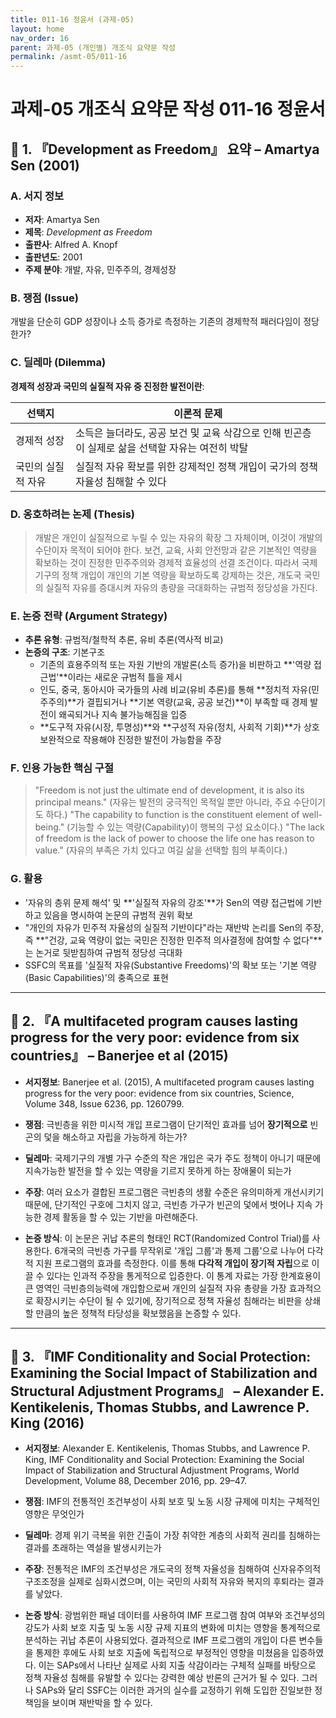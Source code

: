 ```yaml
---
title: 011-16 정윤서 (과제-05)
layout: home
nav_order: 16
parent: 과제-05 (개인별) 개조식 요약문 작성
permalink: /asmt-05/011-16
---
```


# 과제-05 개조식 요약문 작성 011-16 정윤서 

## 📘 1. 『Development as Freedom』 요약 – Amartya Sen (2001)

### A. 서지 정보  
- **저자**: Amartya Sen
- **제목**: *Development as Freedom*  
- **출판사**: Alfred A. Knopf 
- **출판년도**: 2001 
- **주제 분야**: 개발, 자유, 민주주의, 경제성장


### B. 쟁점 (Issue)  
개발을 단순히 GDP 성장이나 소득 증가로 측정하는 기존의 경제학적 패러다임이 정당한가?

### C. 딜레마 (Dilemma)  
**경제적 성장과 국민의 실질적 자유 중 진정한 발전이란**:

| 선택지 | 이론적 문제 |
|--------|-------------|
| 경제적 성장 | 소득은 늘더라도, 공공 보건 및 교육 삭감으로 인해 빈곤층이 실제로 삶을 선택할 자유는 여전히 박탈 |
| 국민의 실질적 자유 | 실질적 자유 확보를 위한 강제적인 정책 개입이 국가의 정책 자율성 침해할 수 있다 |


### D. 옹호하려는 논제 (Thesis)  
> 개발은 개인이 실질적으로 누릴 수 있는 자유의 확장 그 자체이며, 이것이 개발의 수단이자 목적이 되어야 한다. 보건, 교육, 사회 안전망과 같은 기본적인 역량을 확보하는 것이 진정한 민주주의와 경제적 효율성의 선결 조건이다. 따라서 국제기구의 정책 개입이 개인의 기본 역량을 확보하도록 강제하는 것은, 개도국 국민의 실질적 자유를 증대시켜 자유의 총량을 극대화하는 규범적 정당성을 가진다. 

### E. 논증 전략 (Argument Strategy)  
- **추론 유형**: 규범적/철학적 추론, 유비 추론(역사적 비교)
- **논증의 구조**:
  기본구조
  - 기존의 효용주의적 또는 자원 기반의 개발론(소득 증가)을 비판하고 **'역량 접근법'**이라는 새로운 규범적 틀을 제시
  - 인도, 중국, 동아시아 국가들의 사례 비교(유비 추론)를 통해 **정치적 자유(민주주의)**가 결핍되거나 **기본 역량(교육, 공공 보건)**이 부족할 때 경제 발전이 왜곡되거나 지속 불가능해짐을 입증
  - **도구적 자유(시장, 투명성)**와 **구성적 자유(정치, 사회적 기회)**가 상호 보완적으로 작용해야 진정한 발전이 가능함을 주장


### F. 인용 가능한 핵심 구절
> "Freedom is not just the ultimate end of development, it is also its principal means." (자유는 발전의 궁극적인 목적일 뿐만 아니라, 주요 수단이기도 하다.)
> "The capability to function is the constituent element of well-being." (기능할 수 있는 역량(Capability)이 행복의 구성 요소이다.)
> "The lack of freedom is the lack of power to choose the life one has reason to value." (자유의 부족은 가치 있다고 여길 삶을 선택할 힘의 부족이다.)


### G. 활용
- '자유의 층위 문제 해석' 및 **'실질적 자유의 강조'**가 Sen의 역량 접근법에 기반하고 있음을 명시하여 논문의 규범적 권위 확보 
-  "개인의 자유가 민주적 자율성의 실질적 기반이다"라는 재반박 논리를 Sen의 주장, 즉 **"건강, 교육 역량이 없는 국민은 진정한 민주적 의사결정에 참여할 수 없다"**는 논거로 뒷받침하여 규범적 정당성 극대화
-  SSFC의 목표를 '실질적 자유(Substantive Freedoms)'의 확보 또는 '기본 역량(Basic Capabilities)'의 충족으로 표현

---

## 📘 2. 『A multifaceted program causes lasting progress for the very poor: evidence from six countries』 – Banerjee et al (2015)

- **서지정보**: Banerjee et al. (2015), A multifaceted program causes lasting progress for the very poor: evidence from six countries, Science, Volume 348, Issue 6236, pp. 1260799. 

- **쟁점**: 극빈층을 위한 미시적 개입 프로그램이 단기적인 효과를 넘어 **장기적으로** 빈곤의 덫을 해소하고 자립을 가능하게 하는가?
- **딜레마**: 국제기구의 개별 가구 수준의 작은 개입은 국가 주도 정책이 아니기 때문에 지속가능한 발전을 할 수 있는 역량을 기르지 못하게 하는 장애물이 되는가
- **주장**: 여러 요소가 결합된 프로그램은 극빈층의 생활 수준은 유의미하게 개선시키기 때문에, 단기적인 구호에 그치지 않고, 극빈층 가구가 빈곤의 덫에서 벗어나 지속 가능한 경제 활동을 할 수 있는 기반을 마련해준다. 
- **논증 방식**: 이 논문은 귀납 추론의 형태인 RCT(Randomized Control Trial)를 사용한다. 6개국의 극빈층 가구를 무작위로 '개입 그룹'과 통제 그룹'으로 나누어 다각적 지원 프로그램의 효과를 측정한다. 이를 통해 **다각적 개입이 장기적 자립**으로 이끌 수 있다는 인과적 주장을 통게적으로 입증한다. 이 통계 자료는 가장 한계효용이 큰 영역인 극빈층의능력에 개입함으로써 개인의 실질적 자유 총량을 가장 효과적으로 확장시키는 수단이 될 수 있기에, 장기적으로 정책 자율성 침해라는 비판을 상쇄할 만큼의 높은 정책적 타당성을 확보했음을 논증할 수 있다. 

---

## 📘 3. 『IMF Conditionality and Social Protection: Examining the Social Impact of Stabilization and Structural Adjustment Programs』 – Alexander E. Kentikelenis, Thomas Stubbs, and Lawrence P. King (2016)

- **서지정보**: Alexander E. Kentikelenis, Thomas Stubbs, and Lawrence P. King, IMF Conditionality and Social Protection: Examining the Social Impact of Stabilization and Structural Adjustment Programs, World Development, Volume 88, December 2016, pp. 29–47. 

- **쟁점**: IMF의 전통적인 조건부성이 사회 보호 및 노동 시장 규제에 미치는 구체적인 영향은 무엇인가
- **딜레마**: 경제 위기 극복을 위한 긴출이 가장 취약한 계층의 사회적 권리를 침해하는 결과를 초래하는 역설을 발생시키는가 
- **주장**: 전통적은 IMF의 조건부성은 개도국의 정책 자율성을 침해하여 신자유주의적 구조조정을 실제로 심화시켰으며, 이는 국민의 사회적 자유와 복지의 후퇴라는 결과를 낳았다.  
- **논증 방식**: 광범위한 패널 데이터를 사용하여 IMF 프로그램 참여 여부와 조건부성의 강도가 사회 보호 지출 및 노동 시장 규제 지표의 변화에 미치는 영향을 통계적으로 분석하는 귀납 추론이 사용되었다. 결과적으로 IMF 프로그램의 개입이 다른 변수들을 통제한 후에도 사회 보호 지출에 독립적으로 부정적인 영향을 미쳤음을 입증하였다. 이는 SAPs에서 나타난 실제로 사회 지출 삭감이라는 구체적 실패를 바탕으로 정책 자율성 침해를 유발할 수 있다는 강력한 예상 반론의 근거가 될 수 있다. 그러나 SAPs와 달리 SSFC는 이러한 과거의 실수를 교정하기 위해 도입한 진일보한 정책임을 보이며 재반박을 할 수 있다. 
